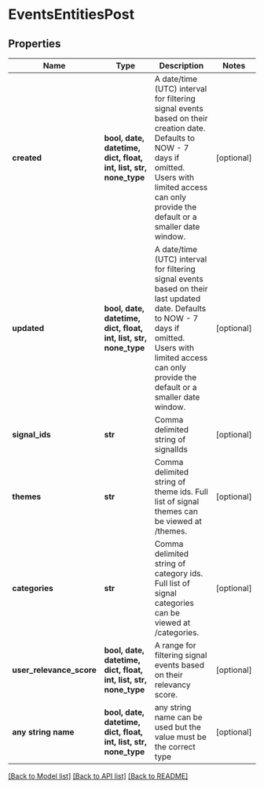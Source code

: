 # EventsEntitiesPost


## Properties
Name | Type | Description | Notes
------------ | ------------- | ------------- | -------------
**created** | **bool, date, datetime, dict, float, int, list, str, none_type** | A date/time (UTC) interval for filtering signal events based on their creation date. Defaults to NOW - 7 days if omitted. Users with limited access can only provide the default or a smaller date window. | [optional] 
**updated** | **bool, date, datetime, dict, float, int, list, str, none_type** | A date/time (UTC) interval for filtering signal events based on their last updated date. Defaults to NOW - 7 days if omitted. Users with limited access can only provide the default or a smaller date window. | [optional] 
**signal_ids** | **str** | Comma delimited string of signalIds | [optional] 
**themes** | **str** | Comma delimited string of theme ids. Full list of signal themes can be viewed at /themes. | [optional] 
**categories** | **str** | Comma delimited string of category ids. Full list of signal categories can be viewed at /categories. | [optional] 
**user_relevance_score** | **bool, date, datetime, dict, float, int, list, str, none_type** | A range for filtering signal events based on their relevancy score. | [optional] 
**any string name** | **bool, date, datetime, dict, float, int, list, str, none_type** | any string name can be used but the value must be the correct type | [optional]

[[Back to Model list]](../README.md#documentation-for-models) [[Back to API list]](../README.md#documentation-for-api-endpoints) [[Back to README]](../README.md)


